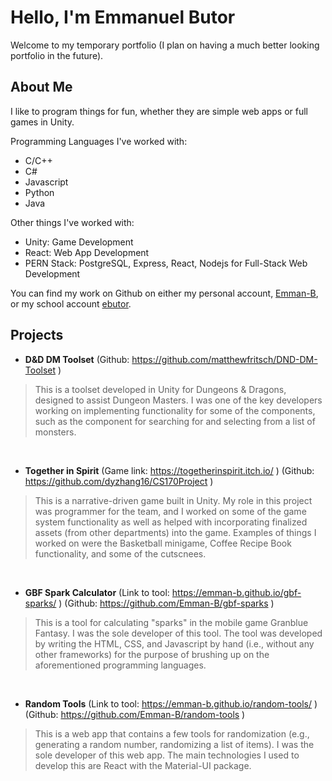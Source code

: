 # Hello, I'm Emmanuel Butor

Welcome to my temporary portfolio (I plan on having a much better looking portfolio in the future).

## About Me
I like to program things for fun, whether they are simple web apps or full games in Unity.

Programming Languages I've worked with:
* C/C++
* C#
* Javascript
* Python
* Java

Other things I've worked with:
* Unity: Game Development
* React: Web App Development
* PERN Stack: PostgreSQL, Express, React, Nodejs for Full-Stack Web Development



You can find my work on Github on either my personal account, [Emman-B](https://github.com/emman-b), or my school account [ebutor](https://github.com/ebutor).

## Projects
* **D&D DM Toolset** (Github: https://github.com/matthewfritsch/DND-DM-Toolset )
> This is a toolset developed in Unity for Dungeons & Dragons, designed to assist Dungeon Masters. I was one of the key developers working on implementing functionality for some of the components, such as the component for searching for and selecting from a list of monsters.

<br>

* **Together in Spirit** (Game link: https://togetherinspirit.itch.io/ ) (Github: https://github.com/dyzhang16/CS170Project )
> This is a narrative-driven game built in Unity. My role in this project was programmer for the team, and I worked on some of the game system functionality as well as helped with incorporating finalized assets (from other departments) into the game. Examples of things I worked on were the Basketball minigame, Coffee Recipe Book functionality, and some of the cutscnees.

<br>

* **GBF Spark Calculator** (Link to tool: https://emman-b.github.io/gbf-sparks/ ) (Github: https://github.com/Emman-B/gbf-sparks )
> This is a tool for calculating "sparks" in the mobile game Granblue Fantasy. I was the sole developer of this tool. The tool was developed by writing the HTML, CSS, and Javascript by hand (i.e., without any other frameworks) for the purpose of brushing up on the aforementioned programming languages.

<br>

* **Random Tools** (Link to tool: https://emman-b.github.io/random-tools/ ) (Github: https://github.com/Emman-B/random-tools )
> This is a web app that contains a few tools for randomization (e.g., generating a random number, randomizing a list of items). I was the sole developer of this web app. The main technologies I used to develop this are React with the Material-UI package.
